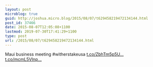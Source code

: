 ```yaml
---
layout: post
microblog: true
guid: http://joshua.micro.blog/2015/08/07/t629458219472134144.html
post_id: 37466
date: 2015-08-07T12:05:08+1100
lastmod: 2019-07-30T17:41:29+1100
type: post
url: /2015/08/07/t629458219472134144.html
---
```

Maui business meeting #witherstakeusa [t.co/ZbhTm5p5U...](http://t.co/ZbhTm5p5UI) [t.co/mcmL5Vlnp...](http://t.co/mcmL5Vlnp0)
